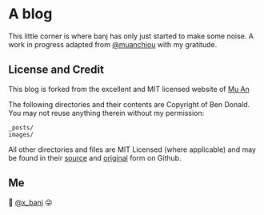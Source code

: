 A blog
======

This little corner is where banj has only just started to make some noise. A work in progress adapted from [@muanchiou](http://twitter.com/muanchiou) with my gratitude.

License and Credit
------------------

This blog is forked from the excellent and MIT licensed website of [Mu An](https://github.com/muan/muan.github.com)

The following directories and their contents are Copyright of Ben Donald. You may not reuse anything therein without my permission:

```
_posts/
images/
```

All other directories and files are MIT Licensed (where applicable) and may be found in their [source](https://github.com/muan/muan.github.com) and [original](https://github.com/banj/banj.github.io) form on Github.

Me
--

:wave: [@x_banj](http://twitter.com/x_banj) :stuck_out_tongue_winking_eye:
